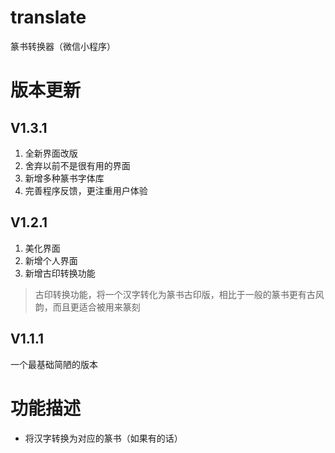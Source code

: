 # translate
篆书转换器（微信小程序）
# 版本更新
## V1.3.1 ##
1. 全新界面改版
2. 舍弃以前不是很有用的界面
3. 新增多种篆书字体库
4. 完善程序反馈，更注重用户体验
## V1.2.1 ##
1. 美化界面
2. 新增个人界面
3. 新增古印转换功能
> 古印转换功能，将一个汉字转化为篆书古印版，相比于一般的篆书更有古风韵，而且更适合被用来篆刻
## V1.1.1
一个最基础简陋的版本

# 功能描述
- 将汉字转换为对应的篆书（如果有的话）
